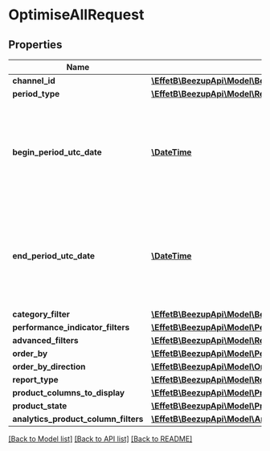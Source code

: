 # OptimiseAllRequest

## Properties
Name | Type | Description | Notes
------------ | ------------- | ------------- | -------------
**channel_id** | [**\EffetB\BeezupApi\Model\BeezUPCommonChannelId**](BeezUPCommonChannelId.md) |  | [optional] 
**period_type** | [**\EffetB\BeezupApi\Model\ReportFilterPeriodType**](ReportFilterPeriodType.md) |  | 
**begin_period_utc_date** | [**\DateTime**](\DateTime.md) | The begin date period you want to get the report. It&#39;s required only in case of custom period type ! | [optional] 
**end_period_utc_date** | [**\DateTime**](\DateTime.md) | The end date period you want to get the report. It&#39;s required only in case of custom period type ! | [optional] 
**category_filter** | [**\EffetB\BeezupApi\Model\BeezUPCommonCatalogCategoryFilter**](BeezUPCommonCatalogCategoryFilter.md) |  | [optional] 
**performance_indicator_filters** | [**\EffetB\BeezupApi\Model\PerformanceIndicatorFilter[]**](PerformanceIndicatorFilter.md) |  | [optional] 
**advanced_filters** | [**\EffetB\BeezupApi\Model\ReportAdvancedFilters**](ReportAdvancedFilters.md) |  | 
**order_by** | [**\EffetB\BeezupApi\Model\PerformanceIndicatorType**](PerformanceIndicatorType.md) |  | [optional] 
**order_by_direction** | [**\EffetB\BeezupApi\Model\OrderByDirection**](OrderByDirection.md) |  | [optional] 
**report_type** | [**\EffetB\BeezupApi\Model\ReportType**](ReportType.md) |  | 
**product_columns_to_display** | [**\EffetB\BeezupApi\Model\ProductColumnsToDisplay**](ProductColumnsToDisplay.md) |  | [optional] 
**product_state** | [**\EffetB\BeezupApi\Model\ProductStateFilter**](ProductStateFilter.md) |  | [optional] 
**analytics_product_column_filters** | [**\EffetB\BeezupApi\Model\AnalyticsProductColumnFilters**](AnalyticsProductColumnFilters.md) |  | [optional] 

[[Back to Model list]](../README.md#documentation-for-models) [[Back to API list]](../README.md#documentation-for-api-endpoints) [[Back to README]](../README.md)


